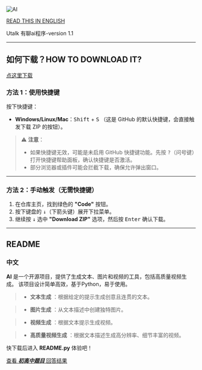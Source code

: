 ![AI](https://img.picgo.net/2025/04/30/1837a59632b11cabc.png)

[READ THIS IN ENGLISH](https://github.com/CLSshizhuoyu/ai/blob/main/README_en.md)

Utalk 有聊ai程序-version 1.1

---

## 如何下载？HOW TO DOWNLOAD IT?

[点这里下载]((https://github.com/CLSshizhuoyu/ai/archive/refs/heads/main.zip))

### **方法 1：使用快捷键**
按下快捷键：
   - **Windows/Linux/Mac**：<kbd>Shift</kbd> + <kbd>S</kbd> 
   （这是 GitHub 的默认快捷键，会直接触发下载 ZIP 的按钮）。

> ⚠️ **注意**：  
> - 如果快捷键无效，可能是未启用 GitHub 快捷键功能。先按 <kbd>?</kbd>（问号键）打开快捷键帮助面板，确认快捷键是否激活。  
> - 部分浏览器或插件可能会拦截下载，确保允许弹出窗口。

---

### **方法 2：手动触发（无需快捷键）**
1. 在仓库主页，找到绿色的 **"Code"** 按钮。
2. 按下键盘的 <kbd>↓</kbd>（下箭头键）展开下拉菜单。
3. 继续按 <kbd>↓</kbd> 选中 **"Download ZIP"** 选项，然后按 <kbd>Enter</kbd> 确认下载。

---  

## README

### 中文

**AI** 是一个开源项目，提供了生成文本、图片和视频的工具，包括高质量视频生成。
	该项目设计简单高效，基于Python，易于使用。

> + **文本生成** ：根据给定的提示生成创意且连贯的文本。

> + **图片生成** ：从文本描述中创建独特图片。

> + **视频生成** ：根据文本提示生成视频。

> + **高质量视频生成** ：根据文本描述生成高分辨率、细节丰富的视频。

快下载后进入 **README.py** 体验吧！

[查看 ***初高中题目*** 回答结果](https://github.com/CLSshizhuoyu/ai/blob/main/testResult.md)
